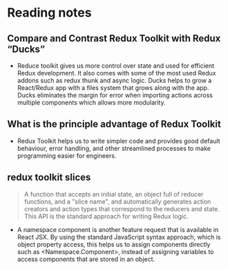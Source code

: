 
# Reading notes

## Compare and Contrast Redux Toolkit with Redux “Ducks”

- Reduce toolkit gives us more control over state and used for efficient Redux development.  It also comes with some of the most used Redux addons such as redux thunk and async logic. Ducks helps to grow a React/Redux app with a files 
system that grows along with the app.  Ducks eliminates the margin for error when importing actions across multiple components which allows more modularity.
## What is the principle advantage of Redux Toolkit

- Redux Toolkit helps us to write simpler code and provides good default behaviour, error handling, and other streamlined processes to make programming easier for engineers.

## redux toolkit slices

> A function that accepts an initial state, an object full of reducer functions, and a "slice name", and automatically generates action creators and action types that correspond to the reducers and state. This API is the standard approach for writing Redux logic.

- A namespace component is another feature request that is available in React JSX. By using the standard JavaScript syntax approach, which is object property access, this helps us to assign components directly such as <Namespace.Component>, instead of assigning variables to access components that are stored in an object.